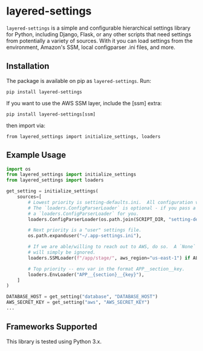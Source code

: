 # layered-settings

`layered-settings` is a simple and configurable hierarchical settings library for Python, including Django, Flask, or any other
scripts that need settings from potentially a variety of sources. With it you can load
settings from the environment, Amazon's SSM, local configparser .ini files, and more.

## Installation

The package is available on pip as `layered-settings`. Run:

`pip install layered-settings`

If you want to use the AWS SSM layer, include the [ssm] extra:

`pip install layered-settings[ssm]`

then import via:

`from layered_settings import initialize_settings, loaders`

## Example Usage

```python
import os
from layered_settings import initialize_settings
from layered_settings import loaders

get_setting = initialize_settings(
    sources=[
        # Lowest priority is setting-defaults.ini.  All configuration values should be defaulted in here.
        # The `loaders.ConfigParserLoader` is optional - if you pass a string ending in .ini, it wraps it in
        # a `loaders.ConfigParserLoader` for you.
        loaders.ConfigParserLoader(os.path.join(SCRIPT_DIR, "setting-defaults.ini")),

        # Next priority is a "user" settings file.
        os.path.expanduser("~/.app-settings.ini"),

        # If we are able/willing to reach out to AWS, do so.  A `None` in the initialize_settings sources
        # will simply be ignored.
        loaders.SSMLoader(f"/app/stage/", aws_region="us-east-1") if ALLOW_SSM_CONFIGURATION else None,

        # Top priority -- env var in the format APP__section__key.
        loaders.EnvLoader("APP__{section}__{key}"),
    ]
)

DATABASE_HOST = get_setting("database", "DATABASE_HOST")
AWS_SECRET_KEY = get_setting("aws", "AWS_SECRET_KEY")
...
```

## Frameworks Supported

This library is tested using Python 3.x.
